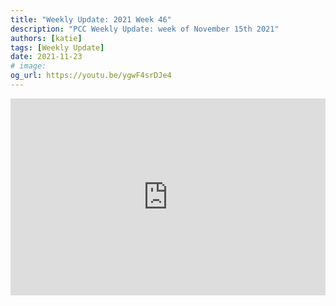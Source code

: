 ```yaml
---
title: "Weekly Update: 2021 Week 46"
description: "PCC Weekly Update: week of November 15th 2021"
authors: [katie]
tags: [Weekly Update]
date: 2021-11-23
# image:
og_url: https://youtu.be/ygwF4srDJe4
---
```


<iframe width="100%" height="315" src="https://www.youtube.com/embed/ygwF4srDJe4" title="YouTube video player" frameborder="0" allow="accelerometer; autoplay; clipboard-write; encrypted-media; gyroscope; picture-in-picture" allowFullScreen></iframe>

<!--truncate-->
